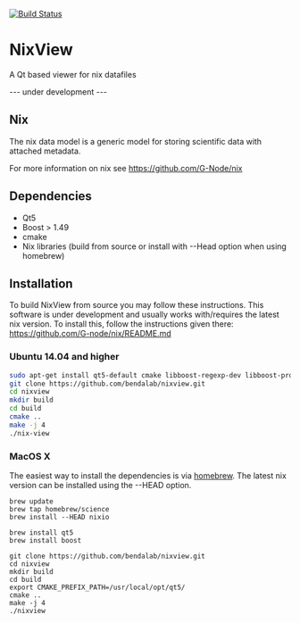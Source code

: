 [![Build Status](https://travis-ci.org/bendalab/NixView.svg?branch=master)](https://travis-ci.org/bendalab/NixView)

# NixView
A Qt based viewer for nix datafiles

--- under development ---

## Nix 
The nix data model is a generic model for storing scientific data with attached metadata.

For more information on nix see https://github.com/G-Node/nix


## Dependencies
 - Qt5
 - Boost > 1.49
 - cmake
 - Nix libraries (build from source or install with --Head option when using homebrew)


## Installation

To build NixView from source you may follow these instructions. This
software is under development and usually works with/requires the
latest nix version. To install this, follow the instructions given there: https://github.com/G-node/nix/README.md

### Ubuntu 14.04 and higher

```bash
sudo apt-get install qt5-default cmake libboost-regexp-dev libboost-program-options-dev libboost-date-time-dev libboost-program-options-dev libboost-system-dev libboost-filesystem-dev libcpptest
git clone https://github.com/bendalab/nixview.git
cd nixview
mkdir build
cd build
cmake ..
make -j 4
./nix-view
```

### MacOS X

The easiest way to install the dependencies is via [homebrew](http://brew.sh).
The latest nix version can be installed using the --HEAD option.
```shell
brew update
brew tap homebrew/science
brew install --HEAD nixio

brew install qt5
brew install boost

git clone https://github.com/bendalab/nixview.git
cd nixview
mkdir build
cd build
export CMAKE_PREFIX_PATH=/usr/local/opt/qt5/
cmake ..
make -j 4
./nixview
```
